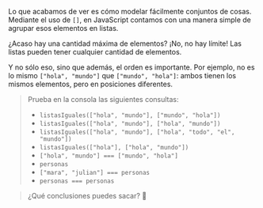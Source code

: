 Lo que acabamos de ver es cómo modelar fácilmente conjuntos de cosas. Mediante el uso de `[]`, en JavaScript contamos con una manera simple de agrupar esos elementos en listas.

¿Acaso hay una cantidad máxima de elementos? ¡No, no hay límite! Las listas pueden tener cualquier cantidad de elementos.

Y no sólo eso, sino que además, el orden es importante. Por ejemplo, no es lo mismo `["hola", "mundo"]` que `["mundo", "hola"]`: ambos tienen los mismos elementos, pero en posiciones diferentes.

> Prueba en la consola las siguientes consultas: 
> 
> * `listasIguales(["hola", "mundo"], ["mundo", "hola"])`
> * `listasIguales(["hola", "mundo"], ["hola", "mundo"])`
> * `listasIguales(["hola", "mundo"], ["hola", "todo", "el", "mundo"])`
> * `listasIguales(["hola"], ["hola", "mundo"])`
> * `["hola", "mundo"] === ["mundo", "hola"]`
> * `personas`
> * `["mara", "julian"] === personas`
> * `personas === personas`

> ¿Qué conclusiones puedes sacar? :thought_balloon:
